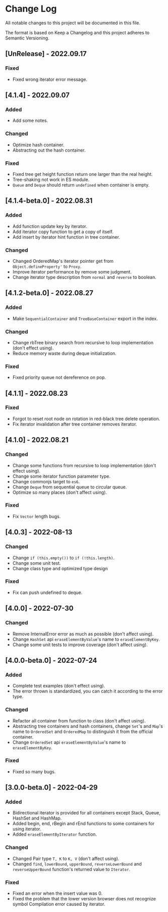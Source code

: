 # Change Log

All notable changes to this project will be documented in this file.

The format is based on Keep a Changelog and this project adheres to Semantic Versioning.

## [UnRelease] - 2022.09.17

### Fixed

- Fixed wrong iterator error message.

## [4.1.4] - 2022.09.07

### Added

- Add some notes.

### Changed

- Optimize hash container.
- Abstracting out the hash container.

### Fixed

- Fixed tree get height function return one larger than the real height.
- Tree-shaking not work in ES module.
- `Queue` and `Deque` should return `undefined` when container is empty.

## [4.1.4-beta.0] - 2022.08.31

### Added

- Add function update key by iterator.
- Add iterator copy function to get a copy of itself.
- Add insert by iterator hint function in tree container.

### Changed

- Changed OrderedMap's iterator pointer get from `Object.defineProperty'` to  `Proxy`.
- Improve iterator performance by remove some judgment.
- Change iterator type description from `normal` and `reverse` to boolean.

## [4.1.2-beta.0] - 2022.08.27

### Added

- Make `SequentialContainer` and `TreeBaseContainer` export in the index.

### Changed

- Change rbTree binary search from recursive to loop implementation (don't effect using).
- Reduce memory waste during deque initialization.

### Fixed

- Fixed priority queue not dereference on pop.

## [4.1.1] - 2022.08.23

### Fixed

- Forgot to reset root node on rotation in red-black tree delete operation.
- Fix iterator invalidation after tree container removes iterator.

## [4.1.0] - 2022.08.21

### Changed

- Change some functions from recursive to loop implementation (don't effect using).
- Change some iterator function parameter type.
- Change commonjs target to `es6`.
- Change `Deque` from sequential queue to circular queue.
- Optimize so many places (don't affect using).

### Fixed

- Fix `Vector` length bugs.

## [4.0.3] - 2022-08-13

### Changed

- Change `if (this.empty())` to `if (!this.length)`.
- Change some unit test.
- Change class type and optimized type design

### Fixed

- Fix can push undefined to deque.

## [4.0.0] - 2022-07-30

### Changed

- Remove InternalError error as much as possible (don't affect using).
- Change `HashSet` api `eraseElementByValue`'s name to `eraseElementByKey`.
- Change some unit tests to improve coverage (don't affect using).

## [4.0.0-beta.0] - 2022-07-24

### Added

- Complete test examples (don't effect using).
- The error thrown is standardized, you can catch it according to the error type.

### Changed

- Refactor all container from function to class (don't affect using).
- Abstracting tree containers and hash containers, change `Set`'s and `Map`'s name to `OrderedSet` and `OrderedMap` to distinguish it from the official container.
- Change `OrderedSet` api `eraseElementByValue`'s name to `eraseElementByKey`.

### Fixed

- Fixed so many bugs.

## [3.0.0-beta.0] - 2022-04-29

### Added

- Bidirectional iterator is provided for all containers except Stack, Queue, HashSet and HashMap.
- Added begin, end, rBegin and rEnd functions to some containers for using iterator.
- Added `eraseElementByIterator` function.

### Changed

- Changed Pair type `T, K` to `K, V` (don't affect using).
- Changed `find`, `lowerBound`, `upperBound`, `reverseLowerBound` and `reverseUpperBound` function's returned value to `Iterator`.

### Fixed

- Fixed an error when the insert value was 0.
- Fixed the problem that the lower version browser does not recognize symbol Compilation error caused by iterator.
